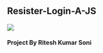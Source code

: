 ## Resister-Login-A-JS

![](https://www.dotcom-monitor.com/blog/wp-content/uploads/sites/3/2020/05/AngularJS.png)

#### Project By Ritesh Kumar Soni
